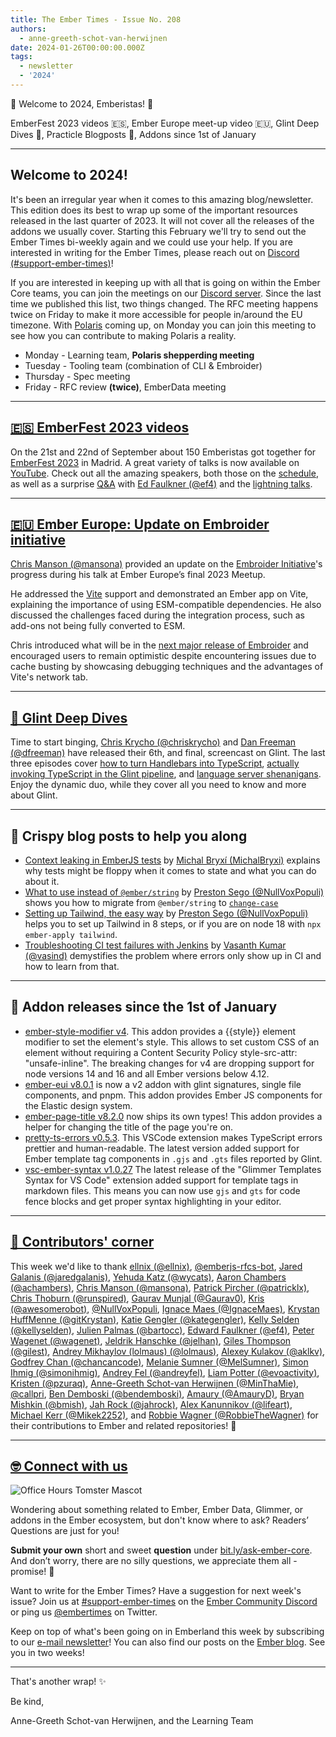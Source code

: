 ```yaml
---
title: The Ember Times - Issue No. 208
authors:
  - anne-greeth-schot-van-herwijnen
date: 2024-01-26T00:00:00.000Z
tags:
  - newsletter
  - '2024'
---
```


👋 Welcome to 2024, Emberistas! 🐹

EmberFest 2023 videos 🇪🇸, Ember Europe meet-up video 🇪🇺, Glint Deep Dives 🤿,  Practicle Blogposts 📝, Addons since 1st of January
<SOME-INTRO-HERE-TO-KEEP-THEM-SUBSCRIBERS-READING>

---

## Welcome to 2024!

It's been an irregular year when it comes to this amazing blog/newsletter. This edition does its best to wrap up some of the important resources released in the last quarter of 2023. It will not cover all the releases of the addons we usually cover. Starting this February we'll try to send out the Ember Times bi-weekly again and we could use your help. If you are interested in writing for the Ember Times, please reach out on [Discord (#support-ember-times)](https://discord.com/channels/480462759797063690/485450546887786506)!

If you are interested in keeping up with all that is going on within the Ember Core teams, you can join the meetings on our [Discord server](https://discord.gg/emberjs). Since the last time we published this list, two things changed. The RFC meeting happens twice on Friday to make it more accessible for people in/around the EU timezone. With [Polaris](https://emberjs.com/editions/polaris/) coming up, on Monday you can join this meeting to see how you can contribute to making Polaris a reality.
- Monday - Learning team, **Polaris shepperding meeting**
- Tuesday - Tooling team (combination of CLI & Embroider)
- Thursday - Spec meeting
- Friday - RFC review **(twice)**, EmberData meeting

---

## [🇪🇸 EmberFest 2023 videos](https://www.youtube.com/@emberfest)

On the 21st and 22nd of September about 150 Emberistas got together for [EmberFest 2023](https://emberfest.eu) in Madrid. A great variety of talks is now available on [YouTube](https://www.youtube.com/@emberfest). Check out all the amazing speakers, both those on the [schedule](https://emberfest.eu/schedule/day/1/), as well as a surprise [Q&A](https://www.youtube.com/watch?v=oY289Gk6NcY) with [Ed Faulkner (@ef4)](https://github.com/ef4) and the [lightning talks](https://www.youtube.com/watch?v=VVvRxAOBCVQ).

---

## [🇪🇺 Ember Europe: Update on Embroider initiative](https://www.youtube.com/watch?v=gPMzrQzryZI)

[Chris Manson (@mansona)](https://github.com/mansona) provided an update on the [Embroider Initiative](https://mainmatter.com/embroider-initiative/)'s progress during his talk at Ember Europe’s final 2023 Meetup.

He addressed the [Vite](https://vitejs.dev) support and demonstrated an Ember app on Vite, explaining the importance of using ESM-compatible dependencies. He also discussed the challenges faced during the integration process, such as add-ons not being fully converted to ESM.

Chris introduced what will be in the [next major release of Embroider](https://github.com/embroider-build/embroider/pull/1701) and encouraged users to remain optimistic despite encountering issues due to cache busting by showcasing debugging techniques and the advantages of Vite's network tab.

---

## [🤿 Glint Deep Dives](https://www.youtube.com/playlist?list=PLelyiwKWHHApkoeXQjwKPHPAHgKXZyl3t)

Time to start binging, [Chris Krycho (@chriskrycho)](https://github.com/chriskrycho) and [Dan Freeman (@dfreeman)](https://github.com/dfreeman) have released their 6th, and final, screencast on Glint. The last three episodes cover [how to turn Handlebars into TypeScript](https://www.youtube.com/watch?v=9RjaREOmFAA&list=PLelyiwKWHHApkoeXQjwKPHPAHgKXZyl3t&index=4&pp=iAQB), [actually invoking TypeScript in the Glint pipeline](https://www.youtube.com/watch?v=oqIAyLbp6Rc&list=PLelyiwKWHHApkoeXQjwKPHPAHgKXZyl3t&index=5&pp=iAQB), and [language server shenanigans](https://www.youtube.com/watch?v=VUXROd82Ljk&list=PLelyiwKWHHApkoeXQjwKPHPAHgKXZyl3t&index=6&pp=iAQB). Enjoy the dynamic duo, while they cover all you need to know and more about Glint.

---

## 📝 Crispy blog posts to help you along

- [Context leaking in EmberJS tests](https://dev.to/michalbryxi/context-leaking-in-emberjs-tests-52nm) by [Michal Bryxí (MichalBryxi)](https://github.com/MichalBryxi) explains why tests might be floppy when it comes to state and what you can do about it.
- [What to use instead of `@ember/string`](https://dev.to/nullvoxpopuli/what-to-use-instead-of-emberstring-34mo) by [Preston Sego (@NullVoxPopuli)](https://github.com/NullVoxPopuli) shows you how to migrate from `@ember/string` to [`change-case`](https://www.npmjs.com/package/change-case)
- [Setting up Tailwind, the easy way](https://dev.to/nullvoxpopuli/setting-up-tailwind-the-easy-way-5843) by [Preston Sego (@NullVoxPopuli)](https://github.com/NullVoxPopuli) helps you to set up Tailwind in 8 steps, or if you are on node 18 with `npx ember-apply tailwind`.
- [Troubleshooting CI test failures with Jenkins](https://hackernoon.com/troubleshooting-ci-test-failures-in-ember-js-with-jenkins-a-journey-of-discoveries) by [Vasanth Kumar (@vasind)](https://github.com/vasind) demystifies the problem where errors only show up in CI and how to learn from that.

---

## 🐹 Addon releases since the 1st of January

- [ember-style-modifier v4](https://github.com/jelhan/ember-style-modifier/releases/tag/v4.0.0). This addon provides a {{style}} element modifier to set the element's style. This allows to set custom CSS of an element without requiring a Content Security Policy style-src-attr: "unsafe-inline". The breaking changes for v4 are dropping support for node versions 14 and 16 and all Ember versions below 4.12.
- [ember-eui v8.0.1](https://github.com/prysmex/ember-eui/releases/tag/v8.0.1) is now a v2 addon with glint signatures, single file components, and pnpm. This addon provides Ember JS components for the Elastic design system.
- [ember-page-title v8.2.0](https://github.com/ember-cli/ember-page-title/releases/tag/v8.2.0) now ships its own types! This addon provides a helper for changing the title of the page you're on.
- [pretty-ts-errors v0.5.3](https://github.com/yoavbls/pretty-ts-errors/releases/tag/v0.5.3). This VSCode extension makes TypeScript errors prettier and human-readable. The latest version added support for Ember template tag components in `.gjs` and `.gts` files reported by Glint.
- [vsc-ember-syntax v1.0.27]( https://github.com/lifeart/vsc-ember-syntax/releases/tag/v1.0.27) The latest release of the "Glimmer Templates Syntax for VS Code" extension added support for template tags in markdown files. This means you can now use `gjs` and `gts` for code fence blocks and get proper syntax highlighting in your editor.

---

## [👏 Contributors' corner](https://guides.emberjs.com/release/contributing/repositories/)

<p>This week we'd like to thank <a href="https://github.com/ellnix" rel="noopener noreferrer" target="_blank">ellnix (@ellnix)</a>, <a href="https://github.com/emberjs-rfcs-bot" rel="noopener noreferrer" target="_blank">@emberjs-rfcs-bot</a>, <a href="https://github.com/jaredgalanis" rel="noopener noreferrer" target="_blank">Jared Galanis (@jaredgalanis)</a>, <a href="https://github.com/wycats" rel="noopener noreferrer" target="_blank">Yehuda Katz (@wycats)</a>, <a href="https://github.com/achambers" rel="noopener noreferrer" target="_blank">Aaron Chambers (@achambers)</a>, <a href="https://github.com/mansona" rel="noopener noreferrer" target="_blank">Chris Manson (@mansona)</a>, <a href="https://github.com/patricklx" rel="noopener noreferrer" target="_blank">Patrick Pircher (@patricklx)</a>, <a href="https://github.com/runspired" rel="noopener noreferrer" target="_blank">Chris Thoburn (@runspired)</a>, <a href="https://github.com/Gaurav0" rel="noopener noreferrer" target="_blank">Gaurav Munjal (@Gaurav0)</a>, <a href="https://github.com/awesomerobot" rel="noopener noreferrer" target="_blank">Kris (@awesomerobot)</a>, <a href="https://github.com/NullVoxPopuli" rel="noopener noreferrer" target="_blank">@NullVoxPopuli</a>, <a href="https://github.com/IgnaceMaes" rel="noopener noreferrer" target="_blank">Ignace Maes (@IgnaceMaes)</a>, <a href="https://github.com/gitKrystan" rel="noopener noreferrer" target="_blank">Krystan HuffMenne (@gitKrystan)</a>, <a href="https://github.com/kategengler" rel="noopener noreferrer" target="_blank">Katie Gengler (@kategengler)</a>, <a href="https://github.com/kellyselden" rel="noopener noreferrer" target="_blank">Kelly Selden (@kellyselden)</a>, <a href="https://github.com/bartocc" rel="noopener noreferrer" target="_blank">Julien Palmas (@bartocc)</a>, <a href="https://github.com/ef4" rel="noopener noreferrer" target="_blank">Edward Faulkner (@ef4)</a>, <a href="https://github.com/wagenet" rel="noopener noreferrer" target="_blank">Peter Wagenet (@wagenet)</a>, <a href="https://github.com/jelhan" rel="noopener noreferrer" target="_blank">Jeldrik Hanschke (@jelhan)</a>, <a href="https://github.com/gilest" rel="noopener noreferrer" target="_blank">Giles Thompson (@gilest)</a>, <a href="https://github.com/lolmaus" rel="noopener noreferrer" target="_blank">Andrey Mikhaylov (lolmaus) (@lolmaus)</a>, <a href="https://github.com/aklkv" rel="noopener noreferrer" target="_blank">Alexey Kulakov (@aklkv)</a>, <a href="https://github.com/chancancode" rel="noopener noreferrer" target="_blank">Godfrey Chan (@chancancode)</a>, <a href="https://github.com/MelSumner" rel="noopener noreferrer" target="_blank">Melanie Sumner (@MelSumner)</a>, <a href="https://github.com/simonihmig" rel="noopener noreferrer" target="_blank">Simon Ihmig (@simonihmig)</a>, <a href="https://github.com/andreyfel" rel="noopener noreferrer" target="_blank">Andrey Fel (@andreyfel)</a>, <a href="https://github.com/evoactivity" rel="noopener noreferrer" target="_blank">Liam Potter (@evoactivity)</a>, <a href="https://github.com/pzuraq" rel="noopener noreferrer" target="_blank">Kristen (@pzuraq)</a>, <a href="https://github.com/MinThaMie" rel="noopener noreferrer" target="_blank">Anne-Greeth Schot-van Herwijnen (@MinThaMie)</a>, <a href="https://github.com/callpri" rel="noopener noreferrer" target="_blank">@callpri</a>, <a href="https://github.com/bendemboski" rel="noopener noreferrer" target="_blank">Ben Demboski (@bendemboski)</a>, <a href="https://github.com/AmauryD" rel="noopener noreferrer" target="_blank">Amaury (@AmauryD)</a>, <a href="https://github.com/bmish" rel="noopener noreferrer" target="_blank">Bryan Mishkin (@bmish)</a>, <a href="https://github.com/jahrock" rel="noopener noreferrer" target="_blank">Jah Rock (@jahrock)</a>, <a href="https://github.com/lifeart" rel="noopener noreferrer" target="_blank">Alex Kanunnikov (@lifeart)</a>, <a href="https://github.com/Mikek2252" rel="noopener noreferrer" target="_blank">Michael Kerr (@Mikek2252)</a>, and <a href="https://github.com/RobbieTheWagner" rel="noopener noreferrer" target="_blank">Robbie Wagner (@RobbieTheWagner)</a> for their contributions to Ember and related repositories! 💖</p>

---

## [🤓 Connect with us](https://docs.google.com/forms/d/e/1FAIpQLScqu7Lw_9cIkRtAiXKitgkAo4xX_pV1pdCfMJgIr6Py1V-9Og/viewform)

<div class="blog-row">
  <img class="float-right small transparent padded" alt="Office Hours Tomster Mascot" title="Readers' Questions" src="/images/tomsters/officehours.png" />

  <p>Wondering about something related to Ember, Ember Data, Glimmer, or addons in the Ember ecosystem, but don't know where to ask? Readers’ Questions are just for you!</p>

  <p><strong>Submit your own</strong> short and sweet <strong>question</strong> under <a href="https://bit.ly/ask-ember-core" target="rq">bit.ly/ask-ember-core</a>. And don’t worry, there are no silly questions, we appreciate them all - promise! 🤞</p>

  <p>Want to write for the Ember Times? Have a suggestion for next week's issue? Join us at <a href="https://discordapp.com/channels/480462759797063690/485450546887786506">#support-ember-times</a> on the <a href="https://discord.gg/emberjs">Ember Community Discord</a> or ping us <a href="https://twitter.com/embertimes">@embertimes</a> on Twitter.</p>

  <p>Keep on top of what's been going on in Emberland this week by subscribing to our <a href="https://embertimes.substack.com/">e-mail newsletter</a>! You can also find our posts on the <a href="https://blog.emberjs.com/tag/newsletter">Ember blog</a>. See you in two weeks!</p>
</div>

---

That's another wrap! ✨

Be kind,

Anne-Greeth Schot-van Herwijnen, and the Learning Team
